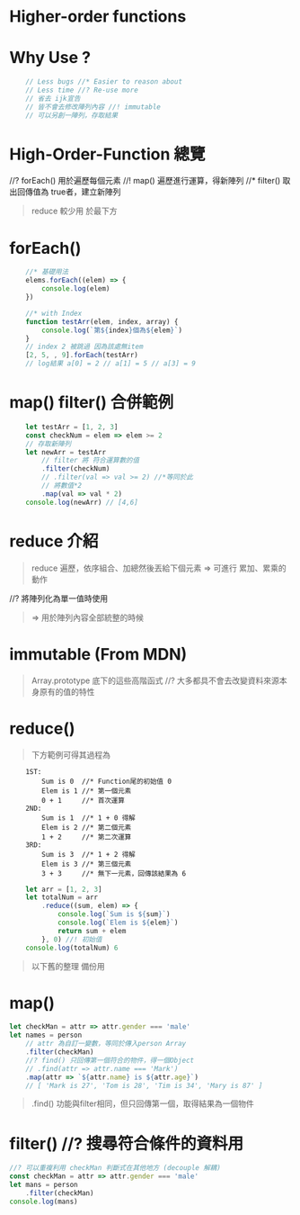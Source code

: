 # Higher-order functions

# Why Use ?
```js
    // Less bugs //* Easier to reason about
    // Less time //? Re-use more
    // 省去 ijk宣告
    // 皆不會去修改陣列內容 //! immutable
    // 可以另創一陣列，存取結果
```

# High-Order-Function 總覽
//? forEach() 用於遍歷每個元素
//! map() 遍歷進行運算，得新陣列
//* filter() 取出回傳值為 true者，建立新陣列
> reduce 較少用 於最下方

# forEach()
```js
    //* 基礎用法
    elems.forEach((elem) => {
        console.log(elem)
    })

    //* with Index
    function testArr(elem, index, array) {
        console.log(`第${index}個為${elem}`)
    }
    // index 2 被跳過 因為該處無item
    [2, 5, , 9].forEach(testArr)
    // log結果 a[0] = 2 // a[1] = 5 // a[3] = 9
```

# map() filter() 合併範例
```js
    let testArr = [1, 2, 3]
    const checkNum = elem => elem >= 2
    // 存取新陣列
    let newArr = testArr
        // filter 將 符合運算數的值
        .filter(checkNum)
        // .filter(val => val >= 2) //*等同於此
        // 將數值*2 
        .map(val => val * 2)
    console.log(newArr) // [4,6]
```

# reduce 介紹
> reduce 遍歷，依序組合、加總然後丟給下個元素
=> 可進行 累加、累乘的動作

//? 將陣列化為單一值時使用
> => 用於陣列內容全部統整的時候 

# immutable (From MDN)
> Array.prototype 底下的這些高階函式
//? 大多都具不會去改變資料來源本身原有的值的特性

# reduce()
> 下方範例可得其過程為
```
    1ST: 
        Sum is 0  //* Function尾的初始值 0
        Elem is 1 //* 第一個元素
        0 + 1     //* 首次運算
    2ND: 
        Sum is 1  //* 1 + 0 得解
        Elem is 2 //* 第二個元素
        1 + 2     //* 第二次運算
    3RD:
        Sum is 3  //* 1 + 2 得解
        Elem is 3 //* 第三個元素
        3 + 3     //* 無下一元素，回傳該結果為 6 
```

```js
    let arr = [1, 2, 3]
    let totalNum = arr
        .reduce((sum, elem) => {
            console.log(`Sum is ${sum}`)
            console.log(`Elem is ${elem}`)
            return sum + elem
        }, 0) //! 初始值
    console.log(totalNum) 6 
```

<!--------------------------------------------------->
> 以下舊的整理 備份用

# map()
```js
let checkMan = attr => attr.gender === 'male'
let names = person
    // attr 為自訂一變數，等同於傳入person Array
    .filter(checkMan)
    //? find() 只回傳第一個符合的物件，得一個Object
    // .find(attr => attr.name === 'Mark') 
    .map(attr => `${attr.name} is ${attr.age}`)
    // [ 'Mark is 27', 'Tom is 28', 'Tim is 34', 'Mary is 87' ]
```

> .find() 功能與filter相同，但只回傳第一個，取得結果為一個物件
# filter() //? 搜尋符合條件的資料用
```js
//? 可以重複利用 checkMan 判斷式在其他地方 (decouple 解耦)
const checkMan = attr => attr.gender === 'male'
let mans = person
    .filter(checkMan)
console.log(mans)